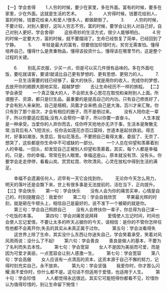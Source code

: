 【一】学会舍得
　　1.人穷的时候，要少在家里，多在外面。富有的时候，要多在家里，少在外面。这就是生活的艺术。
　　2.
　　人穷得时候，钱要花给别人，富的时候，钱要花给亲人和爱人!很多人，都做颠倒了。
　　3.
　　人穷的时候，不要计较，对别人要好，这叫人穷志不穷。富的时候，要学会让别人对自己好。自己对别人更好。学会舍得!
　　这些奇妙的生活方式，很少人能够明白。
　　4.穷的时候一定要大方，富的时候，就不要摆阔了。生命已经恢复了简单，已经回到了宁静。
　　5.
　　年轻是最大的富有，但要倍加珍惜时光，贫穷无需害怕。懂得培养自己，懂得什么是贵重物品，懂得该投资什么，懂得该在哪里节约，这是整个过程的关键。

　　6.
　　别乱买衣服，少买一点，但是可以买几件很有品味的。多在外面吃饭，要吃就请客，要请!就请比自己更有梦想的、更有思想、更努力的人。
　　7.
　　一旦生活需要的钱已经够了，最大的快乐，就是用你的收入，完成你的梦想，去放开你的翅膀大胆地实现，超越梦想!
　　去让生命经历不一样的旅程。
【二】学会承受
　　一个真正强大的人，不会把太多心思花在取悦和亲附别人上面。所谓圈子、资源，都只是衍生品。最重要的是提高自己的内功。只有自己修炼好了，才会有别人来亲附。自己是梧桐，凤凰才会来栖;自己是大海，百川才来汇聚。你只有到了那个层次，才会有相应的圈子，而不是倒过来。
　　没有人陪你走一辈子，所以你要适应孤独;没有人会帮你一辈子，所以你要一直奋斗。
　　人生本就是一种承受。当爱你的人弃你而去，任你呼天抢地亦无济于事，生活本是聚散无常;当背后有人飞短流长，任你舌如莲花亦百口莫辩，世道本是起伏跌宕。得志时，好事如潮涨，失意后，皆似花落去。不要把自己看得太重，委屈了、无奈了、想哭了，这些都是你生命中不可或缺的一部分。
　　一个人总在仰望和羡慕着别人的幸福，一回头，却发现自己正被别人仰望和羡慕着。其实，每个人都是幸福的。只是，你的幸福，常常在别人眼里。幸福这座山，原本就没有顶、没有头。你要学会走走停停，看看山岚、赏赏虹霓、吹吹清风，心灵在放松中得到生活的满足。

　　幸福不会遗漏任何人，迟早有一天它会找到你。
　　无论你今天怎么用力，明天的落叶还是会飘下来，世上有很多事是无法提前的，活在当下，正向提升。
【三】学会快乐
　　第一句：学会快乐
　　没有人会为你的痛苦买单，心情是自己的，时刻提醒自己：我爱你!
　　第二句：学会自我欣赏
　　苹果最光辉的时刻，就是砸在牛顿头上，相信自己是最好的，说不准下一个被砸的就是你。
　　第三句：学会自己照顾自己
　　没有人会搀扶你一辈子，你总得为自己谋一个吃饭的本事。
　　第四句：学会对痛苦说拜拜
　　爱情使人忘记时间，时间也会使人忘记爱情，不要让太多的昨天占据你的今天，请相信：是你的不管你怎样任性他都不会离开你;失去的其实从未真正属于过你。
　　第五句：学会淡看得失
　　这世界上除了生命，其实没什么东西让你迷失自己，学会笑着承受，笑着对风风雨雨说：没什么了不起!
　　第六句：学会善良
　　善良是做人的基本，不要为了名利而失去本性。
　　第七句：学会宽容
　　女人不是因为美丽而可爱，而是因为可爱才美丽，一点宽容会让别人感激一生。
　　第七句：学会宽容
　　第八句：学会高傲
　　女人应该有一点清高的资本，这资本源于自己不懈的努力，记得时刻充实自己，永不放弃。
　　第九句：学会坚强
　　我爱你时，你才那么闪耀;我不爱你时，你什么都不是。这句话不但适用于爱情，也适用于人生。
　　第十句：学会珍惜
　　人人都觉得永远很远，其实它可能短得你都看不见，珍惜你认为值得珍惜的，别让生命留下惋惜！
